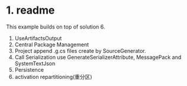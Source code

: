 # 1. readme

This example builds on top of solution 6.

1. UseArtifactsOutput
2. Central Package Management
3. Project append .g.cs files create by SourceGenerator.
4. Call Serialization use GenerateSerializerAttribute, MessagePack and SystemTextJson
5. Persistence
6. activation repartitioning(重分区)
